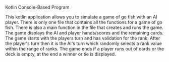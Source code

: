Kotlin Console-Based Program

This kotlin application allows you to simulate a game of go fish with an AI player. 
There is only one file that contains all the functions for a game of go fish. There is also a main function in the file that creates and runs the game.
The game displays the AI and player hands/scores and the remaining cards. The game starts with the players turn and has validation for the rank. After the player's turn 
then it is the AI's turn which randomly selects a rank value within the range of ranks. The game ends if a player runs out of cards or the deck is empty, at the 
end a winner or tie is displayed.

